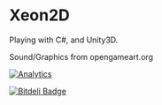 # Xeon2D
Playing with C#, and Unity3D.

Sound/Graphics from opengameart.org


[![Analytics](https://ga-beacon.appspot.com/UA-4376077-7/Xeon2D/?pixel)](https://github.com/igrigorik/ga-beacon)

[![Bitdeli Badge](https://d2weczhvl823v0.cloudfront.net/iistrate/xeon2d/trend.png)](https://bitdeli.com/free "Bitdeli Badge")
